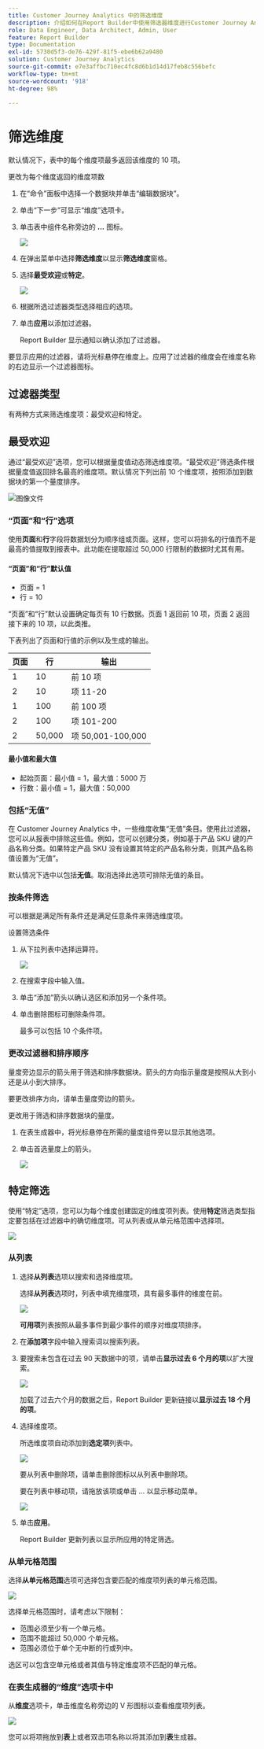 ```yaml
---
title: Customer Journey Analytics 中的筛选维度
description: 介绍如何在Report Builder中使用筛选器维度进行Customer Journey Analytics
role: Data Engineer, Data Architect, Admin, User
feature: Report Builder
type: Documentation
exl-id: 5730d5f3-de76-429f-81f5-ebe6b62a9480
solution: Customer Journey Analytics
source-git-commit: e7e3affbc710ec4fc8d6b1d14d17feb8c556befc
workflow-type: tm+mt
source-wordcount: '918'
ht-degree: 98%

---
```


# 筛选维度

默认情况下，表中的每个维度项最多返回该维度的 10 项。

更改为每个维度返回的维度项数

1. 在“命令”面板中选择一个数据块并单击“编辑数据块”。

1. 单击“下一步”可显示“维度”选项卡。

1. 单击表中组件名称旁边的 **...** 图标。

   ![](./assets/image27.png)

1. 在弹出菜单中选择&#x200B;**筛选维度**&#x200B;以显示&#x200B;**筛选维度**&#x200B;窗格。

1. 选择&#x200B;**最受欢迎**&#x200B;或&#x200B;**特定**。

   ![](./assets/image28.png)

1. 根据所选过滤器类型选择相应的选项。

1. 单击&#x200B;**应用**&#x200B;以添加过滤器。

   Report Builder 显示通知以确认添加了过滤器。

要显示应用的过滤器，请将光标悬停在维度上。应用了过滤器的维度会在维度名称的右边显示一个过滤器图标。

## 过滤器类型

有两种方式来筛选维度项：最受欢迎和特定。

## 最受欢迎

通过“最受欢迎”选项，您可以根据量度值动态筛选维度项。“最受欢迎”筛选条件根据量度值返回排名最高的维度项。默认情况下列出前 10 个维度项，按照添加到数据块的第一个量度排序。

![图像文件](./assets/image29.png)


### “页面”和“行”选项

使用&#x200B;**页面**&#x200B;和&#x200B;**行**&#x200B;字段将数据划分为顺序组或页面。这样，您可以将排名的行值而不是最高的值提取到报表中。此功能在提取超过 50,000 行限制的数据时尤其有用。

#### “页面”和“行”默认值

- 页面 = 1
- 行 = 10

“页面”和“行”默认设置确定每页有 10 行数据。页面 1 返回前 10 项，页面 2 返回接下来的 10 项，以此类推。

下表列出了页面和行值的示例以及生成的输出。

| 页面 | 行 | 输出 |
|------|--------|----------------------|
| 1 | 10 | 前 10 项 |
| 2 | 10 | 项 11-20 |
| 1 | 100 | 前 100 项 |
| 2 | 100 | 项 101-200 |
| 2 | 50,000 | 项 50,001-100,000 |

#### 最小值和最大值

- 起始页面：最小值 = 1，最大值：5000 万
- 行数：最小值 = 1，最大值：50,000

### 包括“无值”

在 Customer Journey Analytics 中，一些维度收集“无值”条目。使用此过滤器，您可以从报表中排除这些值。例如，您可以创建分类，例如基于产品 SKU 键的产品名称分类。如果特定产品 SKU 没有设置其特定的产品名称分类，则其产品名称值设置为“无值”。

默认情况下选中以包括&#x200B;**无值**。取消选择此选项可排除无值的条目。

### 按条件筛选

可以根据是满足所有条件还是满足任意条件来筛选维度项。

设置筛选条件

1. 从下拉列表中选择运算符。

   ![](./assets/image31.png)

1. 在搜索字段中输入值。

1. 单击“添加”箭头以确认选区和添加另一个条件项。

1. 单击删除图标可删除条件项。

   最多可以包括 10 个条件项。

### 更改过滤器和排序顺序

量度旁边显示的箭头用于筛选和排序数据块。箭头的方向指示量度是按照从大到小还是从小到大排序。

要更改排序方向，请单击量度旁边的箭头。 

更改用于筛选和排序数据块的量度。

1. 在表生成器中，将光标悬停在所需的量度组件旁以显示其他选项。

2. 单击首选量度上的箭头。 

   ![](./assets/image30.png)


## 特定筛选

使用“特定”选项，您可以为每个维度创建固定的维度项列表。使用&#x200B;**特定**&#x200B;筛选类型指定要包括在过滤器中的确切维度项。可从列表或从单元格范围中选择项。

![](./assets/image32.png)

### 从列表

1. 选择&#x200B;**从列表**&#x200B;选项以搜索和选择维度项。

   选择&#x200B;**从列表**&#x200B;选项时，列表中填充维度项，具有最多事件的维度在前。

   ![](./assets/image33.png)

   **可用项**&#x200B;列表按照从最多事件到最少事件的顺序对维度项排序。

1. 在&#x200B;**添加项**&#x200B;字段中输入搜索词以搜索列表。

1. 要搜索未包含在过去 90 天数据中的项，请单击&#x200B;**显示过去 6 个月的项**&#x200B;以扩大搜索。

   ![](./assets/image34.png)

   加载了过去六个月的数据之后，Report Builder 更新链接以&#x200B;**显示过去 18 个月的项**。

1. 选择维度项。

   所选维度项自动添加到&#x200B;**选定项**&#x200B;列表中。

   ![](./assets/image35.png)

   要从列表中删除项，请单击删除图标以从列表中删除项。

   要在列表中移动项，请拖放该项或单击 ... 以显示移动菜单。

   ![](./assets/image36.png)

1. 单击&#x200B;**应用**。

   Report Builder 更新列表以显示所应用的特定筛选。

### 从单元格范围

选择&#x200B;**从单元格范围**&#x200B;选项可选择包含要匹配的维度项列表的单元格范围。

![](./assets/image37.png)

选择单元格范围时，请考虑以下限制：

- 范围必须至少有一个单元格。
- 范围不能超过 50,000 个单元格。
- 范围必须位于单个无中断的行或列中。

选区可以包含空单元格或者其值与特定维度项不匹配的单元格。

### 在表生成器的“维度”选项卡中

从&#x200B;**维度**&#x200B;选项卡，单击维度名称旁边的 V 形图标以查看维度项列表。

![](./assets/dimensions_chevron.png)

您可以将项拖放到&#x200B;**表**&#x200B;上或者双击项名称以将其添加到&#x200B;**表**&#x200B;生成器。
